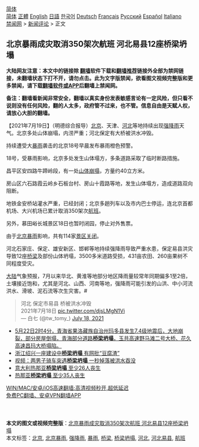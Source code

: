  <!-- 面包屑导航 --> <div class="breadcrumb"><!-- GTranslate: https://gtranslate.io/ -->  <div class="switcher notranslate">  <div class="selected">  <a href="#" onclick="return false;"> 简体</a>  </div>  <div class="option">  <a href="https://www.bannedbook.org" onclick="doGTranslate('zh-CN|zh-CN');jQuery('div.switcher div.selected a').html(jQuery(this).html());return false;" title="简体中文" class="nturl selected"> 简体</a>  <a href="https://www.bannedbook.org/zh-tw/" onclick="doGTranslate('zh-CN|zh-TW');jQuery('div.switcher div.selected a').html(jQuery(this).html());return false;" title="繁體中文" class="nturl"> 正體</a>  <a href="https://www.bannedbook.org/en/" onclick="doGTranslate('zh-CN|en');jQuery('div.switcher div.selected a').html(jQuery(this).html());return false;" title="English" class="nturl"> English</a>  <a href="https://www.bannedbook.org/ja/" onclick="doGTranslate('zh-CN|ja');jQuery('div.switcher div.selected a').html(jQuery(this).html());return false;" title="日本語" class="nturl"> 日語</a>  <a href="https://www.bannedbook.org/ko/" onclick="doGTranslate('zh-CN|ko');jQuery('div.switcher div.selected a').html(jQuery(this).html());return false;" title="한국어" class="nturl"> 한국어</a>  <a href="https://www.bannedbook.org/de/" onclick="doGTranslate('zh-CN|de');jQuery('div.switcher div.selected a').html(jQuery(this).html());return false;" title="Deutsch" class="nturl"> Deutsch</a>  <a href="https://www.bannedbook.org/fr/" onclick="doGTranslate('zh-CN|fr');jQuery('div.switcher div.selected a').html(jQuery(this).html());return false;" title="Français" class="nturl"> Français</a>  <a href="https://www.bannedbook.org/ru/" onclick="doGTranslate('zh-CN|ru');jQuery('div.switcher div.selected a').html(jQuery(this).html());return false;" title="Русский" class="nturl"> Русский</a>  <a href="https://www.bannedbook.org/es/" onclick="doGTranslate('zh-CN|es');jQuery('div.switcher div.selected a').html(jQuery(this).html());return false;" title="Español" class="nturl"> Español</a>  <a href="https://www.bannedbook.org/it/" onclick="doGTranslate('zh-CN|it');jQuery('div.switcher div.selected a').html(jQuery(this).html());return false;" title="Italiano" class="nturl"> Italiano</a>  </div>  </div>      <div class='breadcrumb-sub'><!-- Breadcrumb NavXT 6.3.0 --> <a href="https://www.bannedbook.org/" class="home">禁闻网</a> &gt; <a href="https://www.bannedbook.org/bnews/comments/" class="category">新闻评论</a> &gt; 正文</div></div><h2>北京暴雨成灾取消350架次航班 河北易县12座桥梁坍塌</h2> <p class="notice"><b>大陆网友注意：本文中的链接除 <a href="https://github.com/bannedbook/fanqiang" >翻墙</a>软件下载和<a href="https://github.com/killgcd/justmysocks/blob/master/README.md">翻墙推荐</a>链接外全部为禁网链接，未翻墙状态下打不开，请勿点击。此为文字版禁闻，欲看图文视频完整版和更多禁闻，请下载<a href="https://github.com/bannedbook/fanqiang">翻墙软件或APP</a>后翻墙上禁闻网。</p><p>备注：翻墙看新闻非常安全，翻墙以真实身份发表敏感言论有一定风险，但只看不说则没有任何风险，翻的人太多，政府管不过来，也不管。信息自由是天赋人权，请放心大胆的翻墙。</b></p>  <div class="entry">  <p>【2021年7月19日】（明德综合报导）​​<a href="https://www.bannedbook.org/bnews/tag/%e5%8c%97%e4%ba%ac/" class="st_tag internal_tag" rel="tag" title="标签 北京 下的日志">北京</a>、天津、<a href="https://www.bannedbook.org/bnews/tag/%e6%b2%b3%e5%8c%97/" class="st_tag internal_tag" rel="tag" title="标签 河北 下的日志">河北</a>等地持续出现<a href="https://www.bannedbook.org/bnews/tag/%E5%BC%BA%E9%99%8D%E9%9B%A8/" class="st_tag internal_tag" rel="tag" title="标签 强降雨 下的日志">强降雨</a>天气。北京多处山体崩塌，内涝严重；河北保定有大桥被洪水冲毁。</p> <p>持续遭受大<a href="https://www.bannedbook.org/bnews/tag/%E6%9A%B4%E9%9B%A8/" class="st_tag internal_tag" rel="tag" title="标签 暴雨 下的日志">暴雨</a>袭击的北京18号早晨发布暴雨橙色预警。</p> <p>18号，受暴雨影响，北京多处发生山体塌方，多条道路采取了临时断路措施。</p>  <p>昌平区安四路牛蹄岭段，有一处<a href="https://www.ntdtv.com/gb/山体崩塌.htm">山体崩塌</a>，方量约40立方米。</p> <p>房山区六石路霞云岭乡石板台村、房山十霞路等地，发生山体塌方，造成道路双向阻断。</p> <p>地铁金安桥站灌水严重，已经封闭；北京多趟列车以及市内巴士停运，连北京首都机场、大兴机场已累计取消350架次<a href="https://www.bannedbook.org/bnews/tag/%e8%88%aa%e7%8f%ad/" class="st_tag internal_tag" rel="tag" title="标签 航班 下的日志">航班</a>。</p>  <p>另外，慕田峪长城景区18日也暂时闭园，停止对外售票。</p> <p>由于<a href="https://www.bannedbook.org/bnews/tag/%E5%8C%97%E4%BA%AC%E6%9A%B4%E9%9B%A8/" class="st_tag internal_tag" rel="tag" title="标签 北京暴雨 下的日志">北京暴雨</a>影响，共有114家<a href="https://www.ntdtv.com/gb/景区关闭.htm">景区关闭</a>。</p> <p>河北石家庄、保定、雄安新区、邯郸等地持续强降雨导致严重水患，保定易县洪灾导致12座<a href="https://www.bannedbook.org/bnews/tag/%E6%A1%A5%E6%A2%81/" class="st_tag internal_tag" rel="tag" title="标签 桥梁 下的日志">桥梁</a>及部份山体坍塌，3500多米道路受损，431亩农田、260亩果树不同程度受灾。</p>  <p><span class='wp_keywordlink_affiliate'><a href="https://www.bannedbook.org/" title="大陆" target="_blank">大陆</a></span>气象预报，7月以来华北、黄淮等地部分地区降雨量较常年同期偏多1至2倍，土壤接近饱和，尤其是河北、山西、河南等地，强降雨可能引发的山洪、中小河流洪水、滑坡、泥石流等次生灾害。#</p> <blockquote class="twitter-tweet" data-width="550" data-dnt="true"> 河北 保定市易县 桥被洪水冲毁<br />2021年7月18日 <a href="https://t.co/djsLMgN1Vi">pic.twitter.com/djsLMgN1Vi</a><br/> &mdash; 白七 (@tw_tomy_) <a href="https://twitter.com/tw_tomy_/status/1416788421180223488?ref_src=twsrc%5Etfw">July 18, 2021</a><br/> </blockquote> <ul class='op-related-articles' title='相关阅读'> <li><a href='https://www.bannedbook.org/bnews/bannedvideo/20210522/1551797.html' target='_blank'>5月22日2时4分，青海省果洛藏族自治州玛多县发生7.4级地震后，大地崩裂，部分房屋倒塌，青海部分道路<b>桥梁坍塌</b>，玉共高速野马滩二号大桥、花久高速昌玛大桥塌陷。</a></li> <li><a href='https://www.bannedbook.org/bnews/headline/20210509/1542893.html' target='_blank'>浙江绍兴一座建设中<b>桥梁坍塌</b> 有网批“豆腐渣”</a></li> <li><a href='https://www.bannedbook.org/bnews/baitai/20190727/1165063.html' target='_blank'>视频：两男子骑车突遇<b>桥梁坍塌</b> 一秒掉落被洪水吞没</a></li> <li><a href='https://www.bannedbook.org/bnews/worldnews/20180815/985687.html' target='_blank'>意大利热那亚<b>桥梁坍塌</b> 至少26人丧生</a></li> <li><a href='https://www.bannedbook.org/bnews/worldnews/20180815/985468.html' target='_blank'>热那亚<b>桥梁坍塌</b> 至少35人丧生</a></li> </ul> <p class="texttj"> <a href="https://github.com/bannedbook/fanqiang/wiki/V2ray%E6%9C%BA%E5%9C%BA" target="_blank">WIN/MAC/安卓/iOS高速翻墙:高清视频秒开,超低延迟</a><br/> <a href="https://github.com/bannedbook/fanqiang/wiki/%E7%A6%81%E9%97%BB%E7%BD%91%E5%AE%89%E5%8D%93%E7%BF%BB%E5%A2%99%E6%96%B0%E9%97%BBAPP" target="_blank">免费PC翻墙、安卓VPN翻墙APP</a></p><p>&nbsp;</p> <a name='sharetosocial'></a>  <div style="margin-bottom:5px;padding-bottom:5px;clear:both"> <div id="archive-pix-1" class="banner-ads"> <!-- AuctionX Display platform tag START --> <div id="26318x728x90x621x_ADSLOT2" clicktrack="%%CLICK_URL_ESC%%"></div> <!-- AuctionX Display platform tag END --> </div> <div id="archive-pix-2" class="banner-ads"> <!-- AuctionX Display platform tag START --> <div id="26315x300x250x621x_ADSLOT2" clicktrack="%%CLICK_URL_ESC%%"></div> <!-- AuctionX Display platform tag END --> </div> </div>    <div id="archive-pix-1" class="banner-ads"> <!-- AuctionX Display platform tag START --> <div id="26318x728x90x621x_ADSLOT3" clicktrack="%%CLICK_URL_ESC%%"></div> <!-- AuctionX Display platform tag END --> </div> <div><b>本文的图文或视频完整版</b>：<a href='https://www.bannedbook.org/bnews/comments/20210719/1589916.html'>北京暴雨成灾取消350架次航班 河北易县12座桥梁坍塌</a></div>  </div><!--END ENTRY--> <div class="postfooter"> <div>本文标签：<a href="https://www.bannedbook.org/bnews/tag/%e5%8c%97%e4%ba%ac/" rel="tag">北京</a>, <a href="https://www.bannedbook.org/bnews/tag/%E5%8C%97%E4%BA%AC%E6%9A%B4%E9%9B%A8/" rel="tag">北京暴雨</a>, <a href="https://www.bannedbook.org/bnews/tag/%E5%BC%BA%E9%99%8D%E9%9B%A8/" rel="tag">强降雨</a>, <a href="https://www.bannedbook.org/bnews/tag/%E6%9A%B4%E9%9B%A8/" rel="tag">暴雨</a>, <a href="https://www.bannedbook.org/bnews/tag/%E6%A1%A5%E6%A2%81/" rel="tag">桥梁</a>, <a href="https://www.bannedbook.org/bnews/tag/%E6%A1%A5%E6%A2%81%E5%9D%8D%E5%A1%8C/" rel="tag">桥梁坍塌</a>, <a href="https://www.bannedbook.org/bnews/tag/%e6%b2%b3%e5%8c%97/" rel="tag">河北</a>, <a href="https://www.bannedbook.org/bnews/tag/%E6%B2%B3%E5%8C%97%E6%98%93%E5%8E%BF/" rel="tag">河北易县</a>, <a href="https://www.bannedbook.org/bnews/tag/%e8%88%aa%e7%8f%ad/" rel="tag">航班</a></div>  </div><!--END POSTFOOTER--> 